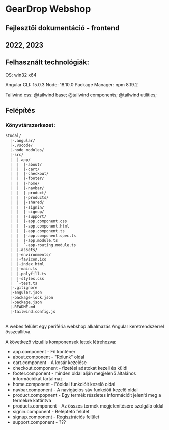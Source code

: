 # GearDrop Webshop

## Fejlesztői dokumentáció - frontend

## 2022, 2023

## Felhasznált technológiák:

OS: win32 x64

Angular CLI: 15.0.3
Node: 18.10.0
Package Manager: npm 8.19.2

Tailwind css:
  @tailwind base;
  @tailwind components;
  @tailwind utilities;

## Felépítés

### Könyvtárszerkezet:
```txt
studal/
  |-.angular/
  |-.vscode/
  |-node_modules/
  |-src/
  |  |-app/
  |  |  |-about/
  |  |  |-cart/
  |  |  |-checkout/
  |  |  |-footer/
  |  |  |-home/
  |  |  |-navbar/
  |  |  |-product/
  |  |  |-products/
  |  |  |-shared/
  |  |  |-signin/
  |  |  |-signup/
  |  |  |-support/
  |  |  |-app.component.css
  |  |  |-app.component.html
  |  |  |-app.component.ts
  |  |  |-app.component.spec.ts
  |  |  |-app.module.ts
  |  |  `-app-routing.module.ts
  |  |-assets/
  |  |-environments/
  |  |-favicon.ico
  |  |-index.html
  |  |-main.ts
  |  |-polyfill.ts
  |  |-styles.css
  |  `-test.ts
  |-.gitignore
  |-angular.json
  |-package-lock.json
  |-package.json
  |-README.md
  |-tailwind.config.js
  
```

A webes felület egy periféria webshop alkalmazás Angular keretrendszerrel összeállítva.

A következő vizuális komponensek lettek létrehozva:

* app.component - Fő konténer
* about.component - "Rólunk" oldal
* cart.component - A kosár kezelése
* checkout.component - fizetési adatokat kezeli és küldi
* footer.component - minden oldal alján megjelenő általános információkat tartalmaz
* home.component - Főoldal funkcióit kezelő oldal
* navbar.component - A navigációs sáv funkcióit kezelő oldal
* product.compopnent - Egy termék részletes információit jeleníti meg a termékre kattintva
* products.component - Az összes termék megjelenítésére szolgáló oldal
* signin.component - Beléptető felület
* signup.component - Regisztrációs felület
* support.component - ???